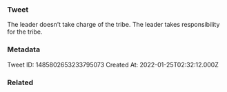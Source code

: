 ### Tweet
The leader doesn’t take charge of the tribe. The leader takes responsibility for the tribe.

### Metadata
Tweet ID: 1485802653233795073
Created At: 2022-01-25T02:32:12.000Z

### Related

